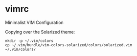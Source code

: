 # vimrc
Minimalist VIM Configuration

Copying over the Solarized theme:
```
mkdir -p ~/.vim/colors
cp ~/.vim/bundle/vim-colors-solarized/colors/solarized.vim ~/.vim/colors/
```

